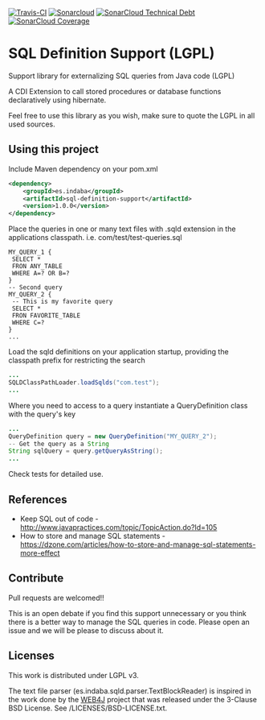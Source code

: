 

[![Travis-CI](https://travis-ci.org/IndabaConsultores/sql-definition-support.svg?branch=master)](https://travis-ci.org/IndabaConsultores/sql-definition-support) [![Sonarcloud](https://sonarcloud.io/api/badges/gate?key=es.indaba:sql-definition-support)](https://sonarcloud.io/dashboard?id=es.indaba:sql-definition-support) [![SonarCloud Technical Debt](https://sonarcloud.io/api/badges/measure?key=es.indaba:sql-definition-support&metric=sqale_debt_ratio)](https://sonarcloud.io/dashboard?id=es.indaba:sql-definition-support) [![SonarCloud Coverage](https://sonarcloud.io/api/badges/measure?key=es.indaba:sql-definition-support&metric=coverage)](https://sonarcloud.io/dashboard?id=es.indaba:sql-definition-support)

SQL Definition Support (LGPL)
=============
Support library for externalizing SQL queries from Java code (LGPL)

A CDI Extension to call stored procedures or database functions declaratively using hibernate.

Feel free to use this library as you wish, make sure to quote the LGPL in all used sources.

## Using this project

Include Maven dependency on your pom.xml
```xml
<dependency>
	<groupId>es.indaba</groupId>
	<artifactId>sql-definition-support</artifactId>
	<version>1.0.0</version>
</dependency>
```
Place the queries in one or many text files with .sqld extension in the applications classpath. 
i.e. com/test/test-queries.sql

```
MY_QUERY_1 {
 SELECT * 
 FRON ANY_TABLE 
 WHERE A=? OR B=?
}
-- Second query
MY_QUERY_2 {
 -- This is my favorite query
 SELECT * 
 FRON FAVORITE_TABLE 
 WHERE C=?
}
...
```
Load the sqld definitions on your application startup, providing the classpath prefix for restricting the search

```java
...
SQLDClassPathLoader.loadSqlds("com.test");
...
```
Where you need to access to a query instantiate a QueryDefinition class with the query's key

```java
...
QueryDefinition query = new QueryDefinition("MY_QUERY_2");
-- Get the query as a String
String sqlQuery = query.getQueryAsString();
...
```

Check tests for detailed use.

## References
* Keep SQL out of code - http://www.javapractices.com/topic/TopicAction.do?Id=105
* How to store and manage SQL statements - https://dzone.com/articles/how-to-store-and-manage-sql-statements-more-effect

## Contribute
Pull requests are welcomed!!

This is an open debate if you find this support unnecessary or you think there is a better way to manage the SQL queries in code. Please open an issue and we will be please to discuss about it. 

## Licenses
This work is distributed under LGPL v3.

The text file parser (es.indaba.sqld.parser.TextBlockReader) is inspired in the work done by the [WEB4J](http://www.web4j.com/) project that was released under the 3-Clause BSD License. See /LICENSES/BSD-LICENSE.txt. 
 

